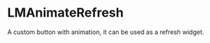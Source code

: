 # LMAnimateRefresh
<!--![image]()-->



A custom button with animation, it can be used as a refresh widget.
